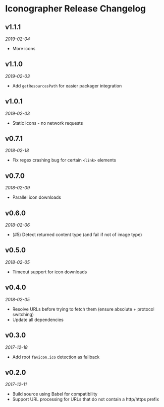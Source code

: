 # Iconographer Release Changelog

## v1.1.1
_2019-02-04_

 * More icons

## v1.1.0
_2019-02-03_

 * Add `getResourcesPath` for easier packager integration

## **v1.0.1**
_2019-02-03_

 * Static icons - no network requests

## v0.7.1
_2018-02-18_

 * Fix regex crashing bug for certain `<link>` elements

## v0.7.0
_2018-02-09_

 * Parallel icon downloads

## v0.6.0
_2018-02-06_

 * (#5) Detect returned content type (and fail if not of image type)

## v0.5.0
_2018-02-05_

 * Timeout support for icon downloads

## v0.4.0
_2018-02-05_

 * Resolve URLs before trying to fetch them (ensure absolute + protocol switching)
 * Update all dependencies

## v0.3.0
_2017-12-18_

 * Add root `favicon.ico` detection as fallback

## v0.2.0
_2017-12-11_

 * Build source using Babel for compatibility
 * Support URL processing for URLs that do not contain a http/https prefix
